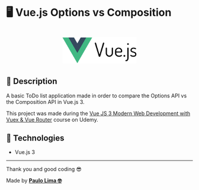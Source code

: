 # 🖥️ Vue.js Options vs Composition

<h1 align="center">
  <img src=".github/logo.png" width="200px" />
</h1>

## 🔎️ Description

A basic ToDo list application made in order to compare the Options API vs the Composition API in Vue.js 3.

This project was made during the <a href="https://www.udemy.com/course/vue-js-v3-super-fast-course-from-zero-to-advanced-web-development/">Vue JS 3 Modern Web Development with Vuex & Vue Router</a> course on Udemy.

## 🚀️ Technologies

- Vue.js 3

---

Thank you and good coding 😎️

Made by **<a href="https://paulophlp.github.io/portfolio/" target="__blank">Paulo Lima 🤓️</a>**
